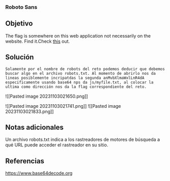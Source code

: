 ### Roboto Sans
## Objetivo
The flag is somewhere on this web application not necessarily on the website. Find it.Check [this](http://saturn.picoctf.net:59901/) out.
## Solución 
```shell
Solamente por el nombre de robots del reto podemos deducir que debemos buscar algo en el archivo robots.txt. Al momento de abrirlo nos da lineas posiblemente incripatdas la segunda anMvbXlmaWxlLnR4dA especificamente usando base64 nps da js/myfile.txt, al colocar la ultima como dirección nos da la flag correspondiente del reto.
```

![[Pasted image 20231103021650.png]]

![[Pasted image 20231103021741.png]]
![[Pasted image 20231103021833.png]]
## Notas adicionales
Un archivo robots.txt indica a los rastreadores de motores de búsqueda a qué URL puede acceder el rastreador en su sitio.
## Referencias
https://www.base64decode.org